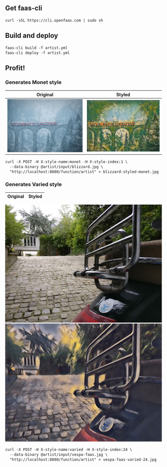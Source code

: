 ## Get faas-cli
```
curl -sSL https://cli.openfaas.com | sudo sh
```

## Build and deploy
```
faas-cli build -f artist.yml
faas-cli deploy -f artist.yml
```

## Profit!

### Generates Monet style



Original             |  Styled
:-------------------------:|:-------------------------:
![Original](/artist/input/blizzard.jpg?raw=true "Original Blizzard") | ![Styled](/styled/blizzard-styled-monet.jpg?raw=true "Monet style 1")

```
curl -X POST -H X-style-name:monet -H X-style-index:1 \
  --data-binary @artist/input/blizzard.jpg \
  "http://localhost:8080/function/artist" > blizzard-styled-monet.jpg
```

### Generates Varied style
Original             |  Styled
:-------------------------:|:-------------------------:
![Original](/artist/input/vespa-faas.jpg?raw=true "Original Vespa and Faas") ![Styled](/styled/vespa-faas-varied-24.jpg?raw=true "Varied style 24")

```
curl -X POST -H X-style-name:varied -H X-style-index:24 \
  --data-binary @artist/input/vespa-faas.jpg \
  "http://localhost:8080/function/artist" > vespa-faas-varied-24.jpg
```
